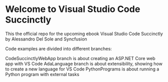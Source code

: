 # Welcome to Visual Studio Code Succinctly
This the official repo for the upcoming ebook Visual Studio Code Succinctly by Alessandro Del Sole and Syncfusion

Code examples are divided into different branches:

CodeSuccinctlyWebApp branch is about creating an ASP.NET Core web app with VS Code
AdaLanguage branch is about extensibility, showing how to create a new language for VS Code
PythonPrograms is about running a Python program with external tasks
